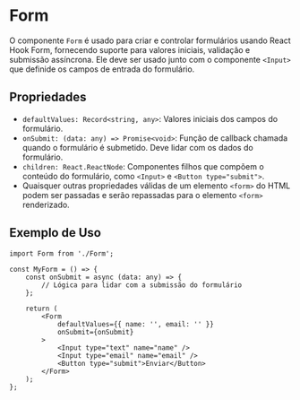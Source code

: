 # Form

O componente `Form` é usado para criar e controlar formulários usando React Hook Form, fornecendo suporte para valores iniciais, validação e submissão assíncrona. Ele deve ser usado junto com o componente `<Input>` que definide os campos de entrada do formulário.

## Propriedades

- `defaultValues: Record<string, any>`: Valores iniciais dos campos do formulário.
- `onSubmit: (data: any) => Promise<void>`: Função de callback chamada quando o formulário é submetido. Deve lidar com os dados do formulário.
- `children: React.ReactNode`: Componentes filhos que compõem o conteúdo do formulário, como `<Input>` e `<Button type="submit">`.
- Quaisquer outras propriedades válidas de um elemento `<form>` do HTML podem ser passadas e serão repassadas para o elemento `<form>` renderizado.

## Exemplo de Uso

```tsx
import Form from './Form';

const MyForm = () => {
    const onSubmit = async (data: any) => {
        // Lógica para lidar com a submissão do formulário
    };

    return (
        <Form
            defaultValues={{ name: '', email: '' }}
            onSubmit={onSubmit}
        >
            <Input type="text" name="name" />
            <Input type="email" name="email" />
            <Button type="submit">Enviar</Button>
        </Form>
    );
};

